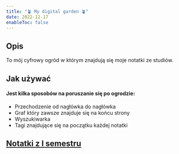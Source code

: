 ```yaml
---
title: "🪴 My digital garden 🪴"
date: 2022-12-17
enableToc: false
---
```

## Opis
To mój cyfrowy ogród  w którym znajdują się moje notatki ze studiów.

## Jak używać
#### Jest kilka sposobów na poruszanie się po ogrodzie:

- Przechodzenie od nagłówka do nagłówka 
- Graf który zawsze znajduje się na końcu strony
- Wyszukiwarka
- Tagi znajdujące się na początku każdej notatki

## [Notatki z I semestru](I%20semestr/I%20Semestr.md)
